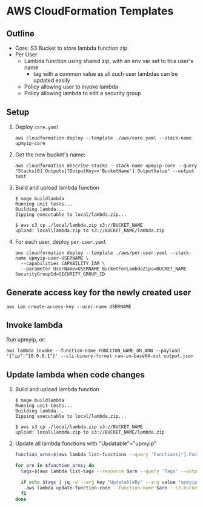 # AWS CloudFormation Templates

## Outline

- Core: S3 Bucket to store lambda function zip
- Per User
  - Lambda function using shared zip, with an env var set to this user's name
    - tag with a common value as all such user lambdas can be updated easily
  - Policy allowing user to invoke lambda
  - Policy allowing lambda to edit a security group

## Setup

1. Deploy `core.yaml`
   ```text
   aws cloudformation deploy --template ./aws/core.yaml --stack-name upmyip-core
   ```
2. Get the new bucket's name:
   ```text
   aws cloudformation describe-stacks --stack-name upmyip-core --query "Stacks[0].Outputs[?OutputKey=='BucketName'].OutputValue" --output text
   ```
3. Build and upload lambda function
   ```text
   $ mage buildlambda
   Running unit tests...
   Building lambda...
   Zipping executable to local/lambda.zip...

   $ aws s3 cp ./local/lambda.zip s3://BUCKET_NAME
   upload: local\lambda.zip to s3://BUCKET_NAME/lambda.zip
   ```
4. For each user, deploy `per-user.yaml`
   ```text
   aws cloudformation deploy --template ./aws/per-user.yaml --stack-name upmyip-user-USERNAME \
     --capabilities CAPABILITY_IAM \
     --parameter UserName=USERNAME BucketForLambdaZips=BUCKET_NAME SecurityGroupId=SECURITY_GROUP_ID
   ```

## Generate access key for the newly created user

```text
aws iam create-access-key --user-name USERNAME
```

## Invoke lambda

Run upmyip, or:

```text
aws lambda invoke --function-name FUNCITON_NAME_OR_ARN --payload '{"ip":"10.0.0.1"}' --cli-binary-format raw-in-base64-out output.json
```

## Update lambda when code changes

1. Build and upload lambda function
   ```text
   $ mage buildlambda
   Running unit tests...
   Building lambda...
   Zipping executable to local/lambda.zip...

   $ aws s3 cp ./local/lambda.zip s3://BUCKET_NAME
   upload: local\lambda.zip to s3://BUCKET_NAME/lambda.zip
   ```
2. Update all lambda functions with "Updatable"="upmyip"
   ```bash
   function_arns=$(aws lambda list-functions --query 'Functions[*].FunctionArn' --output text)

   for arn in $function_arns; do
     tags=$(aws lambda list-tags --resource $arn --query 'Tags' --output json)

     if echo $tags | jq -e --arg key "UpdatableBy" --arg value "upmyip" '.[$key] == $value' > /dev/null; then
       aws lambda update-function-code --function-name $arn --s3-bucket $S3BUCKETNAME --s3-key lambda.zip
     fi
   done
   ```
